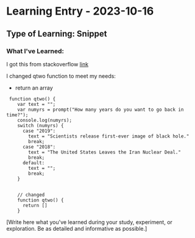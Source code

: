 # Learning Entry - 2023-10-16

## Type of Learning: Snippet

### What I've Learned:

I got this from stackoverflow [link](https://stackoverflow.com/questions/65271151/how-do-i-fix-my-button-not-working-in-html)

I changed qtwo function to meet my needs:
- return an array

```
 function qtwo() {
    var text = "";
    var numyrs = prompt("How many years do you want to go back in time?");
    console.log(numyrs);
    switch (numyrs) {
      case "2019":
        text = "Scientists release first-ever image of black hole."
        break;
      case "2018":
        text = "The United States Leaves the Iran Nuclear Deal."
        break;
      default:
        text = "";
        break;
    }
    

    // changed
    function qtwo() {
      return []
    }
```

[Write here what you've learned during your study, experiment, or exploration. Be as detailed and informative as possible.]
